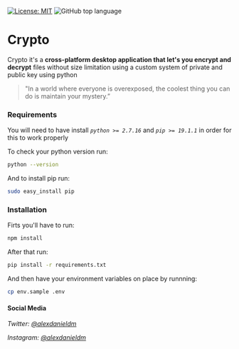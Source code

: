 [![License: MIT](https://img.shields.io/badge/License-MIT-yellow.svg)](https://opensource.org/licenses/MIT) ![GitHub top language](https://img.shields.io/github/languages/top/alexdanieldm/crypto)

# Crypto
Crypto it's a **cross-platform desktop application that let's you encrypt and decrypt** files without size limitation using a custom system of private and public key using python

> "In a world where everyone is overexposed, the coolest thing you can do is maintain your mystery.”

### Requirements

You will need to have install *`python >= 2.7.16`* and *`pip >= 19.1.1`* in order for this to work properly

To check your python version run:
```sh
python --version
```

And to install pip run:
```sh
sudo easy_install pip
```

### Installation
Firts you'll have to run:
```sh
npm install
```

After that run:
```sh
pip install -r requirements.txt
```

And then have your environment variables on place by runnning:
```sh
cp env.sample .env
```

#### Social Media
_Twitter: [@alexdanieldm](https://twitter.com/alexdanieldm)_

_Instagram: [@alexdanieldm](https://www.instagram.com/alexdanieldm/)_